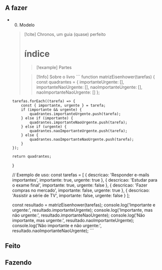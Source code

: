## A fazer
- 00. Modelo  
  > [!cite] Chronos, um guia (quase) perfeito
  > # índice
  >  > [!example] Partes
  >  
  > > [!Info] Sobre o livro
  ´´´
  function matrizEisenhower(tarefas) {
      const quadrantes = {
          importanteUrgente: [],
          importanteNaoUrgente: [],
          naoImportanteUrgente: [],
          naoImportanteNaoUrgente: []
      };
  
      tarefas.forEach((tarefa) => {
          const { importante, urgente } = tarefa;
          if (importante && urgente) {
              quadrantes.importanteUrgente.push(tarefa);
          } else if (importante) {
              quadrantes.importanteNaoUrgente.push(tarefa);
          } else if (urgente) {
              quadrantes.naoImportanteUrgente.push(tarefa);
          } else {
              quadrantes.naoImportanteNaoUrgente.push(tarefa);
          }
      });
  
      return quadrantes;
  }
  
  // Exemplo de uso:
  const tarefas = [
      { descricao: 'Responder e-mails importantes', importante: true, urgente: true },
      { descricao: 'Estudar para o exame final', importante: true, urgente: false },
      { descricao: 'Fazer compras no mercado', importante: false, urgente: true },
      { descricao: 'Assistir a série de TV', importante: false, urgente: false }
  ];
  
  const resultado = matrizEisenhower(tarefas);
  console.log('Importante e urgente:', resultado.importanteUrgente);
  console.log('Importante, mas não urgente:', resultado.importanteNaoUrgente);
  console.log('Não importante, mas urgente:', resultado.naoImportanteUrgente);
  console.log('Não importante e não urgente:', resultado.naoImportanteNaoUrgente);
  ´´´
  

## Feito

## Fazendo